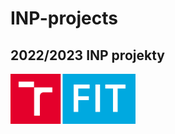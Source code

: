 # INP-projects
## 2022/2023 INP projekty

<img src="./other/images/FIT_zkratka_barevne_RGB_CZ.png" width="200">